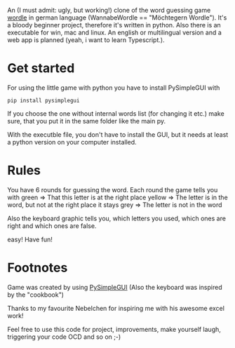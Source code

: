 [](logo.png)

An (I must admit: ugly, but working!) clone of the word guessing game [wordle](https://www.powerlanguage.co.uk/wordle/) in german language (WannabeWordle == "Möchtegern Wordle"). It's a bloody beginner project, therefore it's written in python. Also there is an executable for win, mac and linux. An english or multilingual version and a web app is planned (yeah, i want to learn Typescript.).

# Get started

For using the little game with python you have to install PySimpleGUI with
```
pip install pysimplegui
```
If you choose the one without internal words list (for changing it etc.) make sure, that you put it in the same folder like the main py.

With the executble file, you don't have to install the GUI, but it needs at least a python version on your computer installed. 

# Rules

You have 6 rounds for guessing the word. Each round the game tells you with
green => That this letter is at the right place
yellow => The letter is in the word, but not at the right place
it stays grey => The letter is not in the word

Also the keyboard graphic tells you, which letters you used, which ones are right and which ones are false. 

easy! Have fun!

# Footnotes

Game was created by using [PySimpleGUI](https://github.com/PySimpleGUI/PySimpleGUI) (Also the keyboard was inspired by the "cookbook")

Thanks to my favourite Nebelchen for inspiring me with his awesome excel work! 

Feel free to use this code for project, improvements, make yourself laugh, triggering your code OCD and so on ;-)
